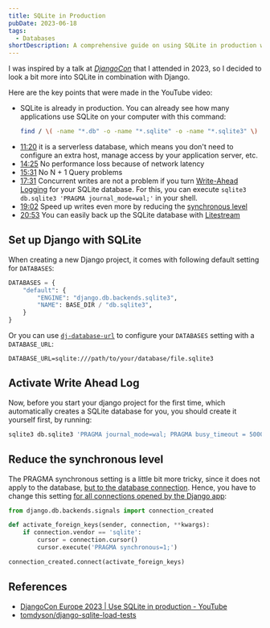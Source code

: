 ```yaml
---
title: SQLite in Production
pubDate: 2023-06-18
tags:
  - Databases
shortDescription: A comprehensive guide on using SQLite in production with Django, covering performance optimizations, write-ahead logging, and practical configuration steps.
---
```



I was inspired by a talk at [_DjangoCon_](https://youtu.be/yTicYJDT1zE) that I attended in 2023, so I decided to look a bit more into SQLite in combination with Django.

Here are the key points that were made in the YouTube video:

* SQLite is already in production. You can already see how many applications use SQLite on your computer with this command:
    ```bash
    find / \( -name "*.db" -o -name "*.sqlite" -o -name "*.sqlite3" \) -type f -exec file {} \; 2>/dev/null | grep SQLite
    ```
* [11:20](https://youtu.be/yTicYJDT1zE?t=682) it is a serverless database, which means you don't need to configure an extra host, manage access by your application server, etc.
* [14:25](https://youtu.be/yTicYJDT1zE?t=866) No performance loss because of network latency
* [15:31](https://youtu.be/yTicYJDT1zE?t=931) No N + 1 Query problems
* [17:31](https://youtu.be/yTicYJDT1zE?t=1051) Concurrent writes are not a problem if you turn [Write-Ahead Logging](https://www.sqlite.org/wal.html) for your SQLite database. For this, you can execute `sqlite3 db.sqlite3 'PRAGMA journal_mode=wal;'` in your shell.
* [19:02](https://youtu.be/yTicYJDT1zE?t=1142) Speed up writes even more by reducing the [synchronous level](https://www.sqlite.org/pragma.html#pragma_synchronous)
* [20:53](https://youtu.be/yTicYJDT1zE?t=1253) You can easily back up the SQLite database with [Litestream](https://litestream.io/)

## Set up Django with SQLite

When creating a new Django project, it comes with following default setting for `DATABASES`:

```python
DATABASES = {
    "default": {
        "ENGINE": "django.db.backends.sqlite3",
        "NAME": BASE_DIR / "db.sqlite3",
    }
}
```

Or you can use [`dj-database-url`](https://github.com/jazzband/dj-database-url/) to configure your `DATABASES` setting with a `DATABASE_URL`:

```
DATABASE_URL=sqlite:///path/to/your/database/file.sqlite3
```

## Activate Write Ahead Log

Now, before you start your django project for the first time, which automatically creates a SQLite database for you, you should create it yourself first, by running:

```bash
sqlite3 db.sqlite3 'PRAGMA journal_mode=wal; PRAGMA busy_timeout = 5000;'
```

## Reduce the synchronous level

The PRAGMA synchronous setting is a little bit more tricky, since it does not apply to the database, [but to the database connection](https://stackoverflow.com/questions/36308801/sqlite3-pragma-synchronous-not-persistent).
Hence, you have to change this setting [for all connections opened by the Django app](https://stackoverflow.com/a/6843199/5540654):

```python
from django.db.backends.signals import connection_created

def activate_foreign_keys(sender, connection, **kwargs):
    if connection.vendor == 'sqlite':
        cursor = connection.cursor()
        cursor.execute('PRAGMA synchronous=1;')

connection_created.connect(activate_foreign_keys)
```

## References

- [DjangoCon Europe 2023 | Use SQLite in production - YouTube](https://www.youtube.com/watch?v=yTicYJDT1zE)
- [tomdyson/django-sqlite-load-tests](https://github.com/tomdyson/django-sqlite-load-tests)
